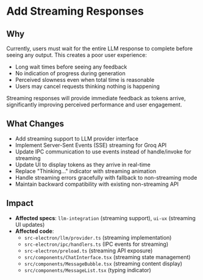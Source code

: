 # Add Streaming Responses

## Why
Currently, users must wait for the entire LLM response to complete before seeing any output. This creates a poor user experience:
- Long wait times before seeing any feedback
- No indication of progress during generation
- Perceived slowness even when total time is reasonable
- Users may cancel requests thinking nothing is happening

Streaming responses will provide immediate feedback as tokens arrive, significantly improving perceived performance and user engagement.

## What Changes
- Add streaming support to LLM provider interface
- Implement Server-Sent Events (SSE) streaming for Groq API
- Update IPC communication to use events instead of handle/invoke for streaming
- Update UI to display tokens as they arrive in real-time
- Replace "Thinking..." indicator with streaming animation
- Handle streaming errors gracefully with fallback to non-streaming mode
- Maintain backward compatibility with existing non-streaming API

## Impact
- **Affected specs**: `llm-integration` (streaming support), `ui-ux` (streaming UI updates)
- **Affected code**: 
  - `src-electron/llm/provider.ts` (streaming implementation)
  - `src-electron/ipc/handlers.ts` (IPC events for streaming)
  - `src-electron/preload.ts` (streaming API exposure)
  - `src/components/ChatInterface.tsx` (streaming state management)
  - `src/components/MessageBubble.tsx` (streaming content display)
  - `src/components/MessageList.tsx` (typing indicator)

